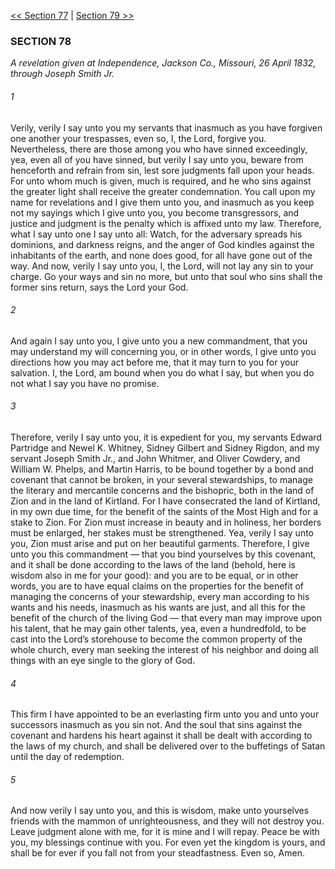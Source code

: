[<< Section 77](Section%2077)  |  [Section 79 >>](Section%2079)

### SECTION 78

*A revelation given at Independence, Jackson Co., Missouri, 26 April 1832, through Joseph Smith Jr.*

###### 1
Verily, verily I say unto you my servants that inasmuch as you have forgiven one another your trespasses, even so, I, the Lord, forgive you. Nevertheless, there are those among you who have sinned exceedingly, yea, even all of you have sinned, but verily I say unto you, beware from henceforth and refrain from sin, lest sore judgments fall upon your heads. For unto whom much is given, much is required, and he who sins against the greater light shall receive the greater condemnation. You call upon my name for revelations and I give them unto you, and inasmuch as you keep not my sayings which I give unto you, you become transgressors, and justice and judgment is the penalty which is affixed unto my law. Therefore, what I say unto one I say unto all: Watch, for the adversary spreads his dominions, and darkness reigns, and the anger of God kindles against the inhabitants of the earth, and none does good, for all have gone out of the way. And now, verily I say unto you, I, the Lord, will not lay any sin to your charge. Go your ways and sin no more, but unto that soul who sins shall the former sins return, says the Lord your God.

###### 2
And again I say unto you, I give unto you a new commandment, that you may understand my will concerning you, or in other words, I give unto you directions how you may act before me, that it may turn to you for your salvation. I, the Lord, am bound when you do what I say, but when you do not what I say you have no promise.

###### 3
Therefore, verily I say unto you, it is expedient for you, my servants Edward Partridge and Newel K. Whitney, Sidney Gilbert and Sidney Rigdon, and my servant Joseph Smith Jr., and John Whitmer, and Oliver Cowdery, and William W. Phelps, and Martin Harris, to be bound together by a bond and covenant that cannot be broken, in your several stewardships, to manage the literary and mercantile concerns and the bishopric, both in the land of Zion and in the land of Kirtland. For I have consecrated the land of Kirtland, in my own due time, for the benefit of the saints of the Most High and for a stake to Zion. For Zion must increase in beauty and in holiness, her borders must be enlarged, her stakes must be strengthened. Yea, verily I say unto you, Zion must arise and put on her beautiful garments. Therefore, I give unto you this commandment — that you bind yourselves by this covenant, and it shall be done according to the laws of the land (behold, here is wisdom also in me for your good): and you are to be equal, or in other words, you are to have equal claims on the properties for the benefit of managing the concerns of your stewardship, every man according to his wants and his needs, inasmuch as his wants are just, and all this for the benefit of the church of the living God — that every man may improve upon his talent, that he may gain other talents, yea, even a hundredfold, to be cast into the Lord’s storehouse to become the common property of the whole church, every man seeking the interest of his neighbor and doing all things with an eye single to the glory of God.

###### 4
This firm I have appointed to be an everlasting firm unto you and unto your successors inasmuch as you sin not. And the soul that sins against the covenant and hardens his heart against it shall be dealt with according to the laws of my church, and shall be delivered over to the buffetings of Satan until the day of redemption.

###### 5
And now verily I say unto you, and this is wisdom, make unto yourselves friends with the mammon of unrighteousness, and they will not destroy you. Leave judgment alone with me, for it is mine and I will repay. Peace be with you, my blessings continue with you. For even yet the kingdom is yours, and shall be for ever if you fall not from your steadfastness. Even so, Amen.